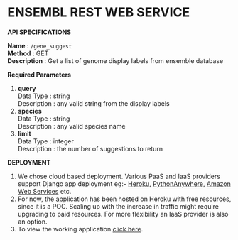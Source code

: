 # ENSEMBL REST WEB SERVICE  

**API SPECIFICATIONS**  

**Name** : `/gene_suggest`  
**Method** : GET  
**Description** : Get a list of genome display labels from ensemble database  
  
**Required Parameters**  
1. **query**  
   Data Type : string  
   Description : any valid string from the display labels  
2. **species**  
   Data Type : string  
   Description : any valid species name  
3. **limit**  
   Data Type : integer  
   Description : the number of suggestions to return  
  
**DEPLOYMENT**
1. We chose cloud based deployment. Various PaaS and IaaS providers support Django app deployment eg:- [Heroku](https://devcenter.heroku.com/articles/deploying-python), [PythonAnywhere](https://help.pythonanywhere.com/pages/DeployExistingDjangoProject/), [Amazon Web Services](https://docs.aws.amazon.com/elasticbeanstalk/latest/dg/create-deploy-python-django.html) etc.    
2. For now, the application has been hosted on Heroku with free resources, since it is a POC. Scaling up with the increase in traffic might require upgrading to paid resources. For more flexibility an IaaS provider is also an option.  
3. To view the working application [click here](https://ensembl.herokuapp.com/gene_suggest?query=brc&species=gorilla_gorilla&limit=10).  
